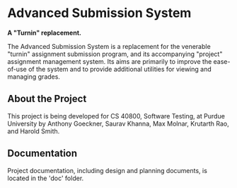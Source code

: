 Advanced Submission System
==========================

**A "Turnin" replacement.**

The Advanced Submission System is a replacement for the venerable "turnin" assignment submission program, and its accompanying "project" assignment management system. Its aims are primarily to improve the ease-of-use of the system and to provide additional utilities for viewing and managing grades.


About the Project
-----------------

This project is being developed for CS 40800, Software Testing, at Purdue University by Anthony Goeckner, Saurav Khanna, Max Molnar, Krutarth Rao, and Harold Smith.


Documentation
-------------

Project documentation, including design and planning documents, is located in the 'doc' folder.
